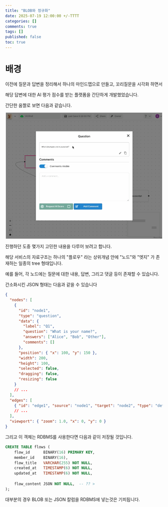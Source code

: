 ```yaml
---
title: "BLOB와 정규화"
date: 2025-07-19 12:00:00 +/-TTTT
categories: []
comments: true
tags: []
published: false
toc: true
---
```


# 배경

이전에 질문과 답변을 정리해서 하나의 마인드맵으로 만들고, 꼬리질문을 시각화 하면서

해당 답변에 대한 AI 평가 점수를 받는 플랫폼을 간단하게 개발했었습니다.

간단한 움짤로 보면 다음과 같습니다.

<img src="../../assets/images/2025-07-19-19-41-42.gif" alt="Description" style="display:block; width:500px; margin-left:auto; margin-right:auto;"/>

진행하던 도중 몇가지 고민한 내용을 다루어 보려고 합니다.

해당 서비스의 자료구조는 하나의 "플로우" 라는 상위개념 안에 "노드"와 "엣지" 가 존재하는 일종의 tree 형태입니다.

예를 들어, 각 노드에는 질문에 대한 내용, 답변, 그리고 댓글 등이 존재할 수 있습니다.

간소화시킨 JSON 형태는 다음과 같을 수 있습니다

```json
{
  "nodes": [
    {
      "id": "node1",
      "type": "question",
      "data": {
        "label": "Q1",
        "question": "What is your name?",
        "answers": ["Alice", "Bob", "Other"],
        "comments": []
      },
      "position": { "x": 100, "y": 150 },
      "width": 200,
      "height": 100,
      "selected": false,
      "dragging": false,
      "resizing": false
    }
    // ...
  ],
  "edges": [
    { "id": "edge1", "source": "node1", "target": "node2", "type": "default" }
    // ...
  ],
  "viewport": { "zoom": 1.0, "x": 0, "y": 0 }
}
```

그리고 이 객체는 RDBMS를 사용한다면 다음과 같이 저장될 것입니다.

```sql
CREATE TABLE flows (
    flow_id      BINARY(16) PRIMARY KEY,
    member_id    BINARY(16),
    flow_title   VARCHAR(255) NOT NULL,
    created_at   TIMESTAMP(6) NOT NULL,
    updated_at   TIMESTAMP(6) NOT NULL,

    flow_content JSON NOT NULL,  -- ?? >
);
```

대부분의 경우 BLOB 또는 JSON 칼럼을 RDBMS에 넣는것은 기피됩니다.
